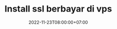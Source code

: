 ---
layout: post
title: Install ssl berbayar di vps
modified: 2022-11-23T08:00:00+07:00
categories:
description: "Install ssl berbayar di vps"
tags: [ssl]
image:
  background: triangular.png
comments: true
share: true
date: 2022-11-23T08:00:00+07:00
published: false
# permalink: "/encrypted.html"
---
